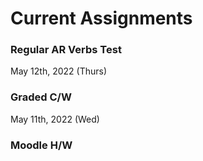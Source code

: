 # Current Assignments

### Regular AR Verbs Test
May 12th, 2022 (Thurs)

### Graded C/W
May 11th, 2022 (Wed)

### Moodle H/W